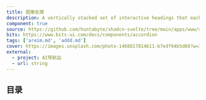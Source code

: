 ```yaml
---
title: 图像处理
description: A vertically stacked set of interactive headings that each reveal a section of content.
component: true
source: https://github.com/huntabyte/shadcn-svelte/tree/main/apps/www/src/lib/registry/default/ui/accordion
bits: https://www.bits-ui.com/docs/components/accordion
tags: ['areim.md', 'addd.md']
cover: https://images.unsplash.com/photo-1468817814611-b7edf94b5d60?w=300&dpr=2&q=80
external:
  - project: AI导航站
  - url: string
---
```


## 目录
